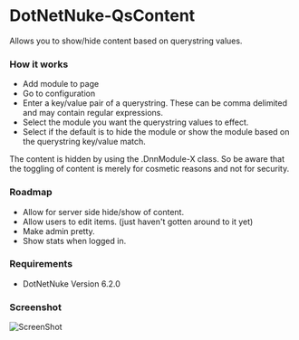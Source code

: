 DotNetNuke-QsContent
====================

Allows you to show/hide content based on querystring values.


### How it works
* Add module to page
* Go to configuration
* Enter a key/value pair of a querystring. These can be comma delimited and may contain regular expressions.
* Select the module you want the querystring values to effect.
* Select if the default is to hide the module or show the module based on the querystring key/value match.

The content is hidden by using the .DnnModule-X class. So be aware that the toggling of content is merely for cosmetic reasons and not for security.

### Roadmap
* Allow for server side hide/show of content.
* Allow users to edit items. (just haven't gotten around to it yet)
* Make admin pretty.
* Show stats when logged in.

### Requirements
* DotNetNuke Version 6.2.0

### Screenshot

![ScreenShot](https://dl.dropboxusercontent.com/u/10620012/DotNetNuke-Qscontent.png)
